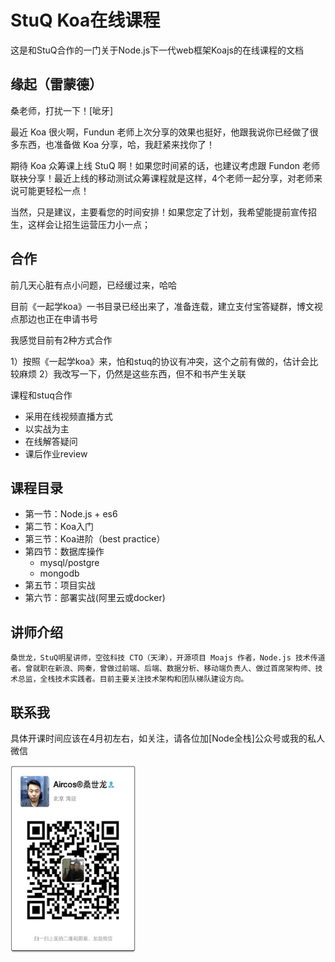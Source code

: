 # StuQ Koa在线课程

这是和StuQ合作的一门关于Node.js下一代web框架Koajs的在线课程的文档

## 缘起（雷蒙德）

桑老师，打扰一下！[呲牙]

最近 Koa 很火啊，Fundun 老师上次分享的效果也挺好，他跟我说你已经做了很多东西，也准备做 Koa 分享，哈，我赶紧来找你了！

期待 Koa 众筹课上线 StuQ 啊！如果您时间紧的话，也建议考虑跟 Fundon 老师联袂分享！最近上线的移动测试众筹课程就是这样，4个老师一起分享，对老师来说可能更轻松一点！

当然，只是建议，主要看您的时间安排！如果您定了计划，我希望能提前宣传招生，这样会让招生运营压力小一点；

## 合作

前几天心脏有点小问题，已经缓过来，哈哈

目前《一起学koa》一书目录已经出来了，准备连载，建立支付宝答疑群，博文视点那边也正在申请书号

我感觉目前有2种方式合作

1）按照《一起学koa》来，怕和stuq的协议有冲突，这个之前有做的，估计会比较麻烦
2）我改写一下，仍然是这些东西，但不和书产生关联

课程和stuq合作

- 采用在线视频直播方式
- 以实战为主
- 在线解答疑问
- 课后作业review

## 课程目录

- 第一节：Node.js + es6
- 第二节：Koa入门
- 第三节：Koa进阶（best practice）
- 第四节：数据库操作
  - mysql/postgre
  - mongodb
- 第五节：项目实战
- 第六节：部署实战(阿里云或docker)

## 讲师介绍

```
桑世龙，StuQ明星讲师，空弦科技 CTO（天津），开源项目 Moajs 作者，Node.js 技术传道者。曾就职在新浪、网秦，曾做过前端、后端、数据分析、移动端负责人、做过首席架构师、技术总监，全栈技术实践者。目前主要关注技术架构和团队梯队建设方向。
```

## 联系我

具体开课时间应该在4月初左右，如关注，请各位加[Node全栈]公众号或我的私人微信

<img src='./1.pic.jpg' width='200px' height='300px' />

